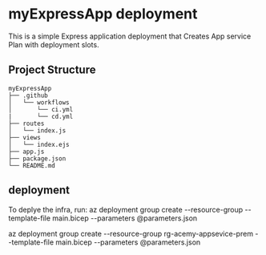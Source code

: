 # myExpressApp deployment

This is a simple Express application deployment that Creates App service Plan with deployment slots.

## Project Structure

```
myExpressApp
├── .github
│   └── workflows
│       └── ci.yml
|       └── cd.yml
├── routes
│   └── index.js
├── views
│   └── index.ejs
├── app.js
├── package.json
└── README.md
```

## deployment

To deplye the infra, run:
az deployment group create --resource-group <your-resource-group> --template-file main.bicep --parameters @parameters.json

az deployment group create --resource-group rg-acemy-appsevice-prem --template-file main.bicep --parameters @parameters.json
